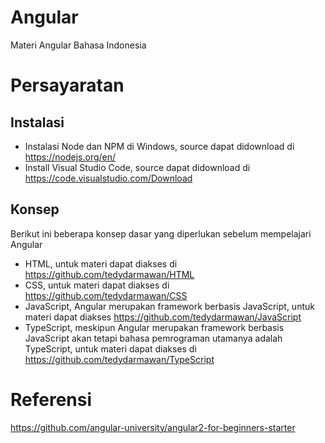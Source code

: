 # Angular
Materi Angular Bahasa Indonesia

# Persayaratan
## Instalasi
- Instalasi Node dan NPM di Windows, source dapat didownload di https://nodejs.org/en/
- Install Visual Studio Code, source dapat didownload di https://code.visualstudio.com/Download

## Konsep
Berikut ini beberapa konsep dasar yang diperlukan sebelum mempelajari Angular
- HTML, untuk materi dapat diakses di https://github.com/tedydarmawan/HTML
- CSS, untuk materi dapat diakses di https://github.com/tedydarmawan/CSS
- JavaScript, Angular merupakan framework berbasis JavaScript, untuk materi dapat diakses https://github.com/tedydarmawan/JavaScript
- TypeScript, meskipun Angular merupakan framework berbasis JavaScript akan tetapi bahasa pemrograman utamanya adalah TypeScript, untuk materi dapat diakses di https://github.com/tedydarmawan/TypeScript

# Referensi
https://github.com/angular-university/angular2-for-beginners-starter

